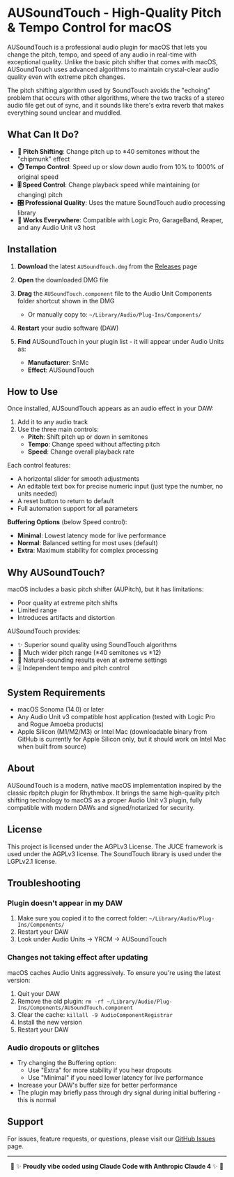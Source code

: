 # AUSoundTouch - High-Quality Pitch & Tempo Control for macOS

AUSoundTouch is a professional audio plugin for macOS that lets you change the pitch, tempo, and speed of any audio in real-time with exceptional quality. Unlike the basic pitch shifter that comes with macOS, AUSoundTouch uses advanced algorithms to maintain crystal-clear audio quality even with extreme pitch changes.

The pitch shifting algorithm used by SoundTouch avoids the "echoing" problem that occurs with other algorithms, where the two tracks of a stereo audio file get out of sync, and it sounds like there's extra reverb that makes everything sound unclear and muddled.

## What Can It Do?

- **🎵 Pitch Shifting**: Change pitch up to ±40 semitones without the "chipmunk" effect
- **⏱️ Tempo Control**: Speed up or slow down audio from 10% to 1000% of original speed
- **🎚️ Speed Control**: Change playback speed while maintaining (or changing) pitch
- **🎛️ Professional Quality**: Uses the mature SoundTouch audio processing library
- **🔌 Works Everywhere**: Compatible with Logic Pro, GarageBand, Reaper, and any Audio Unit v3 host

## Installation

1. **Download** the latest `AUSoundTouch.dmg` from the [Releases](https://github.com/allquixotic/ausoundtouch/releases) page

2. **Open** the downloaded DMG file

3. **Drag** the `AUSoundTouch.component` file to the Audio Unit Components folder shortcut shown in the DMG

   - Or manually copy to: `~/Library/Audio/Plug-Ins/Components/`

4. **Restart** your audio software (DAW)

5. **Find** AUSoundTouch in your plugin list - it will appear under Audio Units as:
   - **Manufacturer**: SnMc
   - **Effect**: AUSoundTouch

## How to Use

Once installed, AUSoundTouch appears as an audio effect in your DAW:

1. Add it to any audio track
2. Use the three main controls:
   - **Pitch**: Shift pitch up or down in semitones
   - **Tempo**: Change speed without affecting pitch
   - **Speed**: Change overall playback rate

Each control features:
- A horizontal slider for smooth adjustments
- An editable text box for precise numeric input (just type the number, no units needed)
- A reset button to return to default
- Full automation support for all parameters

**Buffering Options** (below Speed control):
- **Minimal**: Lowest latency mode for live performance
- **Normal**: Balanced setting for most uses (default)
- **Extra**: Maximum stability for complex processing

## Why AUSoundTouch?

macOS includes a basic pitch shifter (AUPitch), but it has limitations:
- Poor quality at extreme pitch shifts
- Limited range
- Introduces artifacts and distortion

AUSoundTouch provides:
- ✨ Superior sound quality using SoundTouch algorithms
- 🎯 Much wider pitch range (±40 semitones vs ±12)
- 🎵 Natural-sounding results even at extreme settings
- 🎚️ Independent tempo and pitch control

## System Requirements

- macOS Sonoma (14.0) or later
- Any Audio Unit v3 compatible host application (tested with Logic Pro and Rogue Amoeba products)
- Apple Silicon (M1/M2/M3) or Intel Mac (downloadable binary from GitHub is currently for Apple Silicon only, but it should work on Intel Mac when built from source)

## About

AUSoundTouch is a modern, native macOS implementation inspired by the classic rbpitch plugin for Rhythmbox. It brings the same high-quality pitch shifting technology to macOS as a proper Audio Unit v3 plugin, fully compatible with modern DAWs and signed/notarized for security.

## License

This project is licensed under the AGPLv3 License. The JUCE framework is used under the AGPLv3 license. The SoundTouch library is used under the LGPLv2.1 license.

## Troubleshooting

### Plugin doesn't appear in my DAW
1. Make sure you copied it to the correct folder: `~/Library/Audio/Plug-Ins/Components/`
2. Restart your DAW
3. Look under Audio Units → YRCM → AUSoundTouch

### Changes not taking effect after updating
macOS caches Audio Units aggressively. To ensure you're using the latest version:
1. Quit your DAW
2. Remove the old plugin: `rm -rf ~/Library/Audio/Plug-Ins/Components/AUSoundTouch.component`
3. Clear the cache: `killall -9 AudioComponentRegistrar`
4. Install the new version
5. Restart your DAW

### Audio dropouts or glitches
- Try changing the Buffering option:
  - Use "Extra" for more stability if you hear dropouts
  - Use "Minimal" if you need lower latency for live performance
- Increase your DAW's buffer size for better performance
- The plugin may briefly pass through dry signal during initial buffering - this is normal

## Support

For issues, feature requests, or questions, please visit our [GitHub Issues](https://github.com/allquixotic/ausoundtouch/issues) page.

---

<div align="center">

🎵 ✨ **Proudly vibe coded using Claude Code with Anthropic Claude 4** ✨ 🎵

</div>